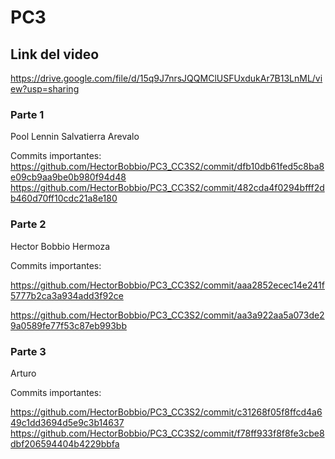 # PC3 

## Link del video
https://drive.google.com/file/d/15q9J7nrsJQQMClUSFUxdukAr7B13LnML/view?usp=sharing  
### Parte 1 
Pool Lennin Salvatierra Arevalo  

Commits importantes:  
https://github.com/HectorBobbio/PC3_CC3S2/commit/dfb10db61fed5c8ba8e09cb9aa9be0b980f94d48  
https://github.com/HectorBobbio/PC3_CC3S2/commit/482cda4f0294bfff2db460d70ff10cdc21a8e180  
### Parte 2
Hector Bobbio Hermoza

Commits importantes:

https://github.com/HectorBobbio/PC3_CC3S2/commit/aaa2852ecec14e241f5777b2ca3a934add3f92ce

https://github.com/HectorBobbio/PC3_CC3S2/commit/aa3a922aa5a073de29a0589fe77f53c87eb993bb

### Parte 3
Arturo

Commits importantes: 

https://github.com/HectorBobbio/PC3_CC3S2/commit/c31268f05f8ffcd4a649c1dd3694d5e9c3b14637
https://github.com/HectorBobbio/PC3_CC3S2/commit/f78ff933f8f8fe3cbe8dbf206594404b4229bbfa
